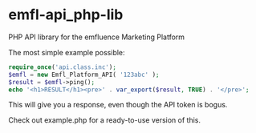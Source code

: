 emfl-api_php-lib
================

PHP API library for the emfluence Marketing Platform

The most simple example possible:

```php
require_once('api.class.inc');
$emfl = new Emfl_Platform_API( '123abc' );
$result = $emfl->ping();
echo '<h1>RESULT</h1><pre>' . var_export($result, TRUE) . '</pre>';
```

This will give you a response, even though the API token is bogus.

Check out example.php for a ready-to-use version of this.
